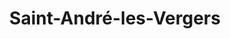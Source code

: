 ---
title: Saint-André-les-Vergers
url: /saint-andre-les-vergers/
latitude: 48.283
longitude: 4.054
---